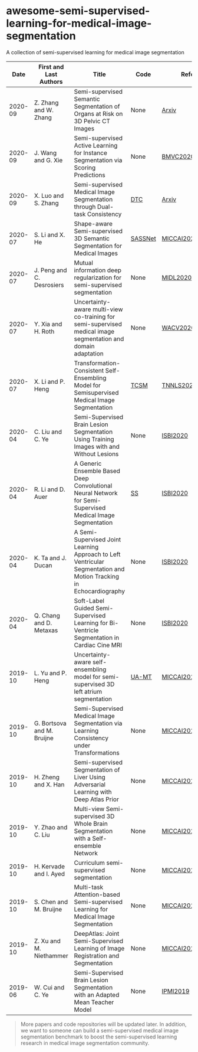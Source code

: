 # awesome-semi-supervised-learning-for-medical-image-segmentation
A collection of semi-supervised learning for medical image segmentation

|Date|First and Last Authors|Title|Code|Reference|
|---|---|---|---|---|
|2020-09|Z. Zhang and W. Zhang|Semi-supervised Semantic Segmentation of Organs at Risk on 3D Pelvic CT Images|None|[Arxiv](https://arxiv.org/ftp/arxiv/papers/2009/2009.09571.pdf)|
|2020-09|J. Wang and G. Xie|Semi-supervised Active Learning for Instance Segmentation via Scoring Predictions|None|[BMVC2020](http://scholar.google.com/scholar_url?url=https://www.bmvc2020-conference.com/assets/papers/0031.pdf&hl=zh-CN&sa=X&d=4465129548770333798&ei=u85pX6XsJNKsmwG4zr6YCw&scisig=AAGBfm1GGUNfq7zId6WBRyppRRjnPSpLsQ&nossl=1&oi=scholaralrt&html=&cited-by=)|
|2020-09|X. Luo and S. Zhang|Semi-supervised Medical Image Segmentation through Dual-task Consistency|[DTC](https://github.com/Luoxd1996/DTC)|[Arxiv](https://arxiv.org/pdf/2009.04448.pdf)|
|2020-07|S. Li and X. He|Shape-aware Semi-supervised 3D Semantic Segmentation for Medical Images|[SASSNet](https://github.com/kleinzcy/SASSnet)|[MICCAI2020](https://arxiv.org/pdf/2007.10732.pdf)|
|2020-07|J. Peng and C. Desrosiers|Mutual information deep regularization for semi-supervised segmentation|None|[MIDL2020](https://openreview.net/pdf?id=iunvffXgPm)|
|2020-07|Y. Xia and H. Roth|Uncertainty-aware multi-view co-training for semi-supervised medical image segmentation and domain adaptation|None|[WACV2020](https://arxiv.org/abs/1811.12506),[MedIA2020](https://www.sciencedirect.com/science/article/pii/S1361841520301304)|
|2020-07|X. Li and P. Heng|Transformation-Consistent Self-Ensembling Model for Semisupervised Medical Image Segmentation|[TCSM](https://github.com/xmengli999/TCSM)|[TNNLS2020](https://ieeexplore.ieee.org/document/9104928)|
|2020-04|C. Liu and C. Ye|Semi-Supervised Brain Lesion Segmentation Using Training Images with and Without Lesions|None|[ISBI2020](https://ieeexplore.ieee.org/stamp/stamp.jsp?tp=&arnumber=9098565)|
|2020-04|R. Li and D. Auer|A Generic Ensemble Based Deep Convolutional Neural Network for Semi-Supervised Medical Image Segmentation|[SS](https://github.com/ruizhe-l/semi-segmentation)|[ISBI2020](https://arxiv.org/pdf/2004.07995.pdf)|
|2020-04|K. Ta and J. Ducan|A Semi-Supervised Joint Learning Approach to Left Ventricular Segmentation and Motion Tracking in Echocardiography|None|[ISBI2020](https://ieeexplore.ieee.org/stamp/stamp.jsp?tp=&arnumber=9098664)|
|2020-04|Q. Chang and D. Metaxas|Soft-Label Guided Semi-Supervised Learning for Bi-Ventricle Segmentation in Cardiac Cine MRI|None|[ISBI2020](https://ieeexplore.ieee.org/stamp/stamp.jsp?tp=&arnumber=9098546)|
|2019-10|L. Yu and P. Heng|Uncertainty-aware self-ensembling model for semi-supervised 3D left atrium segmentation|[UA-MT](https://github.com/yulequan/UA-MT)|[MICCAI2019](https://arxiv.org/pdf/1907.07034.pdf)|
|2019-10|G. Bortsova and M. Bruijne|Semi-Supervised Medical Image Segmentation via Learning Consistency under Transformations|None|[MICCAI2019](https://arxiv.org/pdf/1911.01218.pdf)|
|2019-10|H. Zheng and X. Han|Semi-supervised Segmentation of Liver Using Adversarial Learning with Deep Atlas Prior|None|[MICCAI2019](https://link.springer.com/chapter/10.1007/978-3-030-32226-7_17)|
|2019-10|Y. Zhao and C. Liu|Multi-view Semi-supervised 3D Whole Brain Segmentation with a Self-ensemble Network|None|[MICCAI2019](https://link.springer.com/chapter/10.1007/978-3-030-32248-9_29)|
|2019-10|H. Kervade and I. Ayed|Curriculum semi-supervised segmentation|None|[MICCAI2019](https://arxiv.org/pdf/1904.05236.pdf)|
|2019-10|S. Chen and M. Bruijne|Multi-task Attention-based Semi-supervised Learning for Medical Image Segmentation|None|[MICCAI2019](https://arxiv.org/pdf/1907.12303.pdf)|
|2019-10|Z. Xu and M. Niethammer|DeepAtlas: Joint Semi-Supervised Learning of Image Registration and Segmentation|None|[MICCAI2019](https://arxiv.org/pdf/1904.08465.pdf)|
|2019-06|W. Cui and C. Ye|Semi-Supervised Brain Lesion Segmentation with an Adapted Mean Teacher Model|None|[IPMI2019](https://link.springer.com/chapter/10.1007/978-3-030-20351-1_43)|
> More papers and code repositories will be updated later. In addition, we want to someone can build a semi-supervised medical image segmentation benchmark to boost the semi-supervised learning research in medical image segmentation community.
